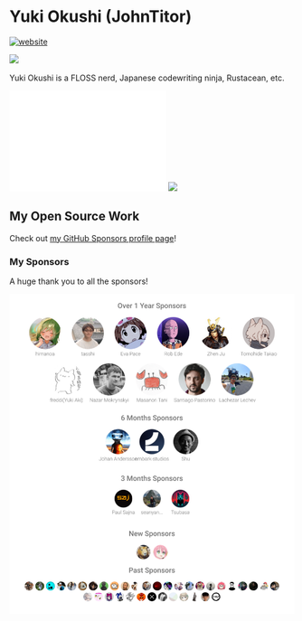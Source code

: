 # Yuki Okushi (JohnTitor)

[![website](https://img.shields.io/badge/Website-www.2k36.org-blue?style=flat-square)](https://www.2k36.org)
<!--START_SECTION:rust-thanks-card-->
<img src="https://img.shields.io/badge/Rust%20Contributions-1441%20contibutions,%2033rd-orange?logo=rust">
<!--END_SECTION:rust-thanks-card-->

Yuki Okushi is a FLOSS nerd, Japanese codewriting ninja, Rustacean, etc.
<div>
<img src="https://raw.githubusercontent.com/JohnTitor/JohnTitor/main/github-metrics.svg" width="55%">
<!--START_SECTION:lapras-card-->
<a href="https://lapras.com/public/jtitor" target="_blank" rel="noopener noreferrer"><img src="https://lapras-card-generator.vercel.app/api/svg?e=4.19&b=3.48&i=3.02&b1=%23232323&b2=%236d6d6d&i1=%23212121&i2=%23818181&l=en" width="40%" ></a>
<!--END_SECTION:lapras-card-->
</div>

## My Open Source Work

Check out [my GitHub Sponsors profile page](https://github.com/sponsors/JohnTitor)!

### My Sponsors

A huge thank you to all the sponsors!

![sponsors](./sponsors.svg)
